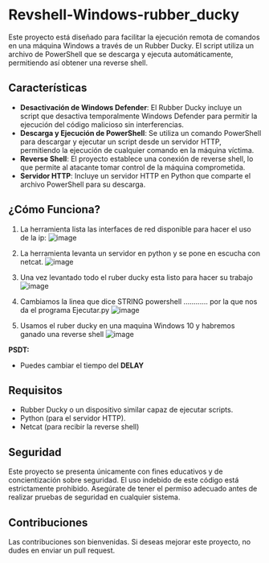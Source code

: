 # Revshell-Windows-rubber_ducky

Este proyecto está diseñado para facilitar la ejecución remota de comandos en una máquina Windows a través de un Rubber Ducky. El script utiliza un archivo de PowerShell que se descarga y ejecuta automáticamente, permitiendo así obtener una reverse shell.

## Características

- **Desactivación de Windows Defender**: El Rubber Ducky incluye un script que desactiva temporalmente Windows Defender para permitir la ejecución del código malicioso sin interferencias.
- **Descarga y Ejecución de PowerShell**: Se utiliza un comando PowerShell para descargar y ejecutar un script desde un servidor HTTP, permitiendo la ejecución de cualquier comando en la máquina víctima.
- **Reverse Shell**: El proyecto establece una conexión de reverse shell, lo que permite al atacante tomar control de la máquina comprometida.
- **Servidor HTTP**: Incluye un servidor HTTP en Python que comparte el archivo PowerShell para su descarga.

## ¿Cómo Funciona?

1. La herramienta lista las interfaces de red disponible para hacer el uso de la ip:
![image](https://github.com/user-attachments/assets/5a0f9689-2706-46c7-b7d9-35e2cea3a82b)

2. La herramienta levanta un servidor en python y se pone en escucha con netcat.
![image](https://github.com/user-attachments/assets/14480c85-b19a-4189-b9ad-6c7439deadaa)

3. Una vez levantado todo el ruber ducky esta listo para hacer su trabajo
![image](https://github.com/user-attachments/assets/0550dd7f-7d8c-4cd1-9e1d-b9349e25ff0a)

4. Cambiamos la linea que dice STRING powershell ............ por la que nos da el programa Ejecutar.py
![image](https://github.com/user-attachments/assets/aa339d21-f7d4-4210-8384-5c516303fd63)

5. Usamos el ruber ducky en una maquina Windows 10 y habremos ganado una reverse shell
![image](https://github.com/user-attachments/assets/f2097e92-92da-488a-b2e3-910cfc9f3ea2)

**PSDT:**
- Puedes cambiar el tiempo del **DELAY**

## Requisitos

- Rubber Ducky o un dispositivo similar capaz de ejecutar scripts.
- Python (para el servidor HTTP).
- Netcat (para recibir la reverse shell)

## Seguridad

Este proyecto se presenta únicamente con fines educativos y de concientización sobre seguridad. El uso indebido de este código está estrictamente prohibido. Asegúrate de tener el permiso adecuado antes de realizar pruebas de seguridad en cualquier sistema.

## Contribuciones

Las contribuciones son bienvenidas. Si deseas mejorar este proyecto, no dudes en enviar un pull request.
